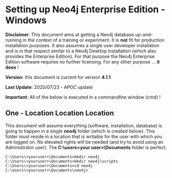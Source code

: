 # Setting up Neo4j Enterprise Edition - Windows

**Disclaimer**: This document aims at getting a Neo4j database up-and-running in the context of a training or experiment. It is **not** fit for production installation purposes. It also assumes a single user developer installation and is in that respect similar to a Neo4j Desktop installation (which also provides the Enterprise Edition). For that purpose the Neo4j Enterprise Edition software requires no further licensing. For any other purpose … **it does** !

**Version**: this document is current for version **4.1.1**

**Last Update**: 2020/07/23 - APOC update

**Important**: All of the below is executed in a commandline window (cmd)  !

## One - Location Location Location

This document will assume everything (software, installation, database) is going to happen in a single **neo4j** folder (which is created below). This folder must reside in a location that is writable for the user with which you are logged on. No elevated rights will be needed (and try to avoid using an Administrator user). The **C:\users\<your user>\Documents** folder is perfect.

```
C:\Users\<youruser>\Documents>mkdir neo4j
C:\Users\<youruser>\Documents>mkdir neo4j\scripts
C:\Users\<youruser>\Documents>cd neo4j
C:\Users\<youruser>\Documents\neo4j>
```

